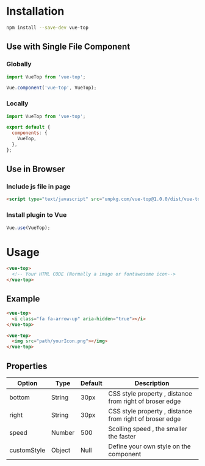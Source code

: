 # Installation

```bash
npm install --save-dev vue-top
```

## Use with Single File Component

### Globally

```js
import VueTop from 'vue-top';

Vue.component('vue-top', VueTop);
```

### Locally

```js
import VueTop from 'vue-top';

export default {
  components: {
    VueTop,
  },
};
```

## Use in Browser

### Include js file in page

```html
<script type="text/javascript" src="unpkg.com/vue-top@1.0.0/dist/vue-top.min.js"></script>
```

### Install plugin to Vue

```js
Vue.use(VueTop);
```

# Usage

```html
<vue-top>
  <!-- Your HTML CODE (Normally a image or fontawesome icon-->
</vue-top>
```

## Example

```html
<vue-top>
  <i class="fa fa-arrow-up" aria-hidden="true"></i>
</vue-top>
```

```html
<vue-top>
  <img src="path/yourIcon.png"></img>
</vue-top>
```

## Properties

| Option      | Type   | Default | Description                                             |
| ----------- | ------ | ------- | ------------------------------------------------------- |
| bottom      | String | 30px    | CSS style property , distance from right of broser edge |
| right       | String | 30px    | CSS style property , distance from right of broser edge |
| speed       | Number | 500     | Scolling speed , the smaller the faster                 |
| customStyle | Object | Null    | Define your own style on the component                  |
